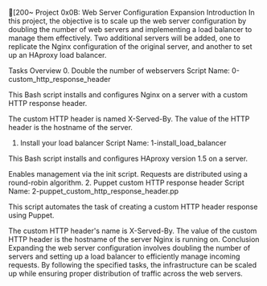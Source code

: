 [200~
Project 0x0B: Web Server Configuration Expansion
Introduction
In this project, the objective is to scale up the web server configuration by doubling the number of web servers and implementing a load balancer to manage them effectively. Two additional servers will be added, one to replicate the Nginx configuration of the original server, and another to set up an HAproxy load balancer.

Tasks Overview
0. Double the number of webservers
Script Name: 0-custom_http_response_header

This Bash script installs and configures Nginx on a server with a custom HTTP response header.

The custom HTTP header is named X-Served-By.
The value of the HTTP header is the hostname of the server.
1. Install your load balancer
Script Name: 1-install_load_balancer

This Bash script installs and configures HAproxy version 1.5 on a server.

Enables management via the init script.
Requests are distributed using a round-robin algorithm.
2. Puppet custom HTTP response header
Script Name: 2-puppet_custom_http_response_header.pp

This script automates the task of creating a custom HTTP header response using Puppet.

The custom HTTP header's name is X-Served-By.
The value of the custom HTTP header is the hostname of the server Nginx is running on.
Conclusion
Expanding the web server configuration involves doubling the number of servers and setting up a load balancer to efficiently manage incoming requests. By following the specified tasks, the infrastructure can be scaled up while ensuring proper distribution of traffic across the web servers.
